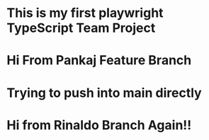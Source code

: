 # This is my first playwright TypeScript Team Project

# Hi From Pankaj Feature Branch

# Trying to push into main directly

# Hi from Rinaldo Branch Again!!

